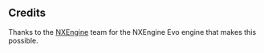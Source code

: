 ## Credits

Thanks to the [NXEngine](https://github.com/nxengine/nxengine-evo) team for the NXEngine Evo engine that makes this possible.

